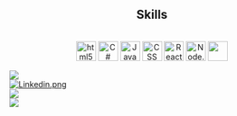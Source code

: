 <h2 align="center">Skills</h2>
<div align="center"><br/>
    <img align="center" alt="html5" height="35px" src="https://cdn.jsdelivr.net/gh/devicons/devicon@latest/icons/html5/html5-original.svg">
    <img align="center" alt="C#" height="35px" src="https://cdn.jsdelivr.net/gh/devicons/devicon@latest/icons/csharp/csharp-original.svg">
    <img align="center" alt="JavaScript" height="35px" src="https://cdn.jsdelivr.net/gh/devicons/devicon@latest/icons/javascript/javascript-original.svg"">
    <img align="center" alt="CSS" height="35px" src="https://cdn.jsdelivr.net/gh/devicons/devicon@latest/icons/css3/css3-original.svg">
    <img align="center" alt="React" height="35px" src="https://cdn.jsdelivr.net/gh/devicons/devicon@latest/icons/react/react-original.svg">
    <img align="center" alt="Node.JS" height="35px" src="https://cdn.jsdelivr.net/gh/devicons/devicon@latest/icons/nodejs/nodejs-original.svg" />
    <img align="center" lt ="SQL" height="35px" src="https://cdn.jsdelivr.net/gh/devicons/devicon@latest/icons/azuresqldatabase/azuresqldatabase-original.svg" />
</div>
<br>
<div>
    <a href="https://github.com/lipeoe/convoychat">
        <img  src="https://github-readme-stats.vercel.app/api/top-langs/?username=lipeoe&layout=compact&size_weight=0.5&count_weight=0.5&theme=dark">
    </a>
    <div>
        <div>        
            <a href="https://www.linkedin.com/in/felipeosantosojo/" target="_blank">
                <img alt="Linkedin.png" src="https://img.shields.io/badge/LinkedIn-0077B5?style=for-the-badge&logo=linkedin&logoColor=white">
            </a>
        </div>
        <div>        
            <a href="https://leetcode.com/u/lipeoe/">        
                <img src="https://img.shields.io/badge/-LeetCode-FFA116?style=for-the-badge&logo=LeetCode&logoColor=black">
            </a>
        </div>
        <div>
            <a href="https://www.codewars.com/users/lipeoe">
                <img src="https://img.shields.io/badge/Codewars-B1361E?style=for-the-badge&logo=Codewars&logoColor=white">
            </a>    
        </div>
    </div>
</div>

